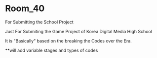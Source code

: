 # Room_40
For Submitting the School Project


Just For Submiting the Game Project of Korea Digital Media High School

It is "Basically" based on the breaking the Codes over the Era.

**will add variable stages and types of codes

